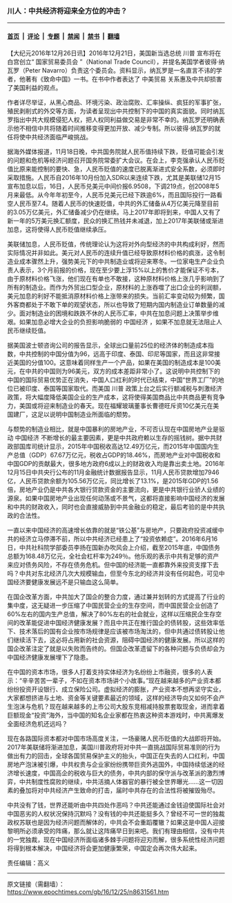 ### 川人：中共经济将迎来全方位的冲击？

---

#### [首页](../../../..?n8631561) &nbsp;|&nbsp; [评论](../../../../../epoch-comment?n8631561) &nbsp;|&nbsp; [专题](../../../../../epoch-special?n8631561) &nbsp;|&nbsp; [禁闻](../../../../../epoch-news?n8631561) &nbsp;|&nbsp; [禁书](../../../../../books?n8631561) &nbsp;|&nbsp; [翻墙](https://github.com/gfw-breaker/nogfw/blob/master/README.md?n8631561)


<div class="post_content" id="artbody" itemprop="articleBody">
 <!-- article content begin -->
 <p>
  【大纪元2016年12月26日讯】2016年12月21日，美国新当选总统
  <ok href="https://www.epochtimes.com/gb/tag/%E5%B7%9D%E6%99%AE.html">
   川普
  </ok>
  宣布将在白宫创立“
  <ok href="https://www.epochtimes.com/gb/tag/%E5%9B%BD%E5%AE%B6%E8%B4%B8%E6%98%93%E5%A7%94%E5%91%98%E4%BC%9A.html">
   国家贸易委员会
  </ok>
  ”（National Trade Council），并提名美国学者彼得·纳瓦罗（Peter Navarro）负责这个委员会。资料显示，纳瓦罗是一名直言不讳的学者，他著有《致命中国》一书。在书中作者表达了
  <ok href="https://www.epochtimes.com/gb/tag/%E4%B8%AD%E7%BE%8E%E8%B4%B8%E6%98%93.html">
   中美贸易
  </ok>
  关系惠及中共却损害了美国利益的观点。
 </p>
 <p>
  作者详尽举证，从黑心商品、环境污染、政治腐败、汇率操纵、疯狂的军事扩张，殖民剥削式的外交等方面，为读者呈现出中共控制下的中国的真实面貌。同时纳瓦罗指出中共大规模侵犯人权，把人权同利益做交易是非常不幸的。纳瓦罗还明确表示他不相信中共将随着时间推移变得更加开放、减少专制。所以彼得·纳瓦罗的就任将使中共经济面临严峻挑战。
 </p>
 <p>
  据海外媒体报道，11月18日晚，中共国务院就人民币值持续下跌，贬值可能会引发的问题和危机等经济问题召开国务院常委扩大会议。在会上，李克强承认人民币贬值比原来能控制的要快、急，人民币贬值的速度已脱离渐进式安全系数，必须即时采取措施。人民币自2016年10月份加入SDR以来连续下跌，尤其是美联储12月15宣布加息以后，16日，人民币兑美元中间价报6.9508，下调219点，创2008年5月来最低。从今年年初至今，人民币兑美元已经下跌逾6%，而且国际投行一路看空人民币至7.4。随着人民币的快速贬值，中共的外汇储备从4万亿美元降至目前的3.05万亿美元，外汇储备减少仍在继续。马上2017年即将到来，中国人又有了新一年的5万美元换汇额度，民众的换汇热钱并未减退，加上2017年美联储或渐进加息，这将使得人民币贬值继续承压。
 </p>
 <p>
  美联储加息，人民币贬值，传统理论认为这将对外向型经济的中共构成利好，然而实际情况并非如此。美元对人民币的连续升值已经导致原材料价格的疯涨，这令制造业成本骤然上升，强势美元下的中共制造业或将迎来寒冬。一位家电生产企业负责人表示，3个月前报的价格，现在至少要上浮15%以上的售价才能保证不亏本，由于原材料价格飞涨，他们现在有单也不敢接，这种原材料价格上涨几乎影响到了所有的制造业。而作为外贸出口型企业，原材料的上涨吞噬了出口企业的利润额，美元加息的利好不能抵消原材料价格上涨带来的损失。当前汇率变动较为频繁，国外客商都处于不敢下单的观望状态，所以也导致了短期内国内制造业订单数量的减少。面对制造业的困境和跌跌不休的人民币汇率，中共在加息问题上决策举步维艰。如果加息必增大企业的负担影响脆弱的
  <ok href="https://www.epochtimes.com/gb/tag/%E4%B8%AD%E5%9B%BD%E7%BB%8F%E6%B5%8E.html">
   中国经济
  </ok>
  ，如果不加息就无法阻止人民币继续贬值。
 </p>
 <p>
  据美国波士顿咨询公司的报告显示，全球出口量前25位的经济体的制造成本指数，中共控制的中国分值为96，远高于印度、泰国、印尼等国家，而且这非常接近美国的分值100。这意味着同样生产一个产品，如果在美国的制造成本是100美元，在中共的中国则为96美元，双方的成本差距非常小了。这说明中共控制下的中国的国际贸易优势正在消失，中国人口红利的时代已结束，中国“世界工厂”的地位已被印度、泰国等国家取代。而美国
  <ok href="https://www.epochtimes.com/gb/tag/%E5%B7%9D%E6%99%AE.html">
   川普
  </ok>
  政策上台之后实行额减税与刺激经济政策，将大幅度降低美国企业的生产成本，这将使得美国商品比中共商品更有竞争力，美国或将迎来制造业的春天。现在福耀玻璃董事长曹德旺斥资10亿美元在美国建厂，这足以说明中国制造业所面临的颓势。
 </p>
 <p>
  与颓势的制造业相比，就是中国暴利的房地产业，不可否认现在中国房地产业是驱动
  <ok href="https://www.epochtimes.com/gb/tag/%E4%B8%AD%E5%9B%BD%E7%BB%8F%E6%B5%8E.html">
   中国经济
  </ok>
  不断增长的最主要因素，更是中共政府赖以生存的摇钱树。据中共财政部国库司统计显示，2015年中国税收高达12.49万亿元，而2015年中国国内生产总值（GDP）67.67万亿元，税收占GDP的18.46%，而房地产业对中国税收和中国GDP的贡献最大，很多地方政府6成以上的财政收入均是靠出卖土地。2016年12月15日中共央行公布的11月金融统计数据报告显示，11月人民币贷款增加7946亿，人民币贷款余额为105.56万亿元，同比增长了13.1%，是2015年GDP的1.56倍，房地产业仍是中共各大银行贷款资金的主要流向，更是中共银行业骄人业绩的源泉。如果中国房地产业出现任何动荡或不景气，这都将直接影响中国经济的发展和中共的财政收入，同时也会直接威胁到中共金融业的稳定，最后考验的是中共执政的合法性。
 </p>
 <p>
  一直以来中国经济的高速增长依靠的就是“铁公基”与房地产，只要政府投资减缓中共的经济立马停滞不前，所以中共经济已经患上了“投资依赖症”。2016年6月16日，中共社科院学部委员李扬在国新办吹风会上介绍，截至2015年底，中国债务总额为168.48万亿元，全社会杠杆率为249％。他乐观的表示中共有足够的资产来应对债务风险，不存在债务危机。但中国的经济能一直都靠外来投资支撑下去吗？中共对东北经济几次大规模输血，但至今东北的经济并没有任何起色，可见中国经济要健康发展远不是只输血这么简单。
 </p>
 <p>
  在国企改革方面，中共加大了国企的整合力度，通过兼并划转的方式提高了行业的集中度，这无疑进一步压缩了中国民营企业的生存空间，而中国民营企业创造了60%左右的国内生产总值，解决了80%左右的社会就业，这样以压缩民企生存空间的改革能促进中国经济健康发展？而且中共正在推行国企的债转股，这些效率低下、技术落后的国有企业按市场规律是应该被市场淘汰的，但中共通过债转股让他们继续活下去，这必将占用新的社会资源，阻碍中国经济的健康发展。所以这样的国企改革注定了就是以失败而告终的。但国企改革遗留下的各种问题与负债却会为中国经济健康发展埋下了隐患。
 </p>
 <p>
  在中国的资本市场，很多人打着支持实体经济为名纷纷上市融资，很多的人表示：“辛辛苦苦一辈子，不如在资本市场讲个小故事。”现在越来越多的产业资本都纷纷投资开设银行、成立保险公司。虚拟经济的膨胀，产业资本不想再坚守实业，大家都想挤进与土地、资金等关键要素最近的领域，这样的经济导向又如何不会产生泡沫与危机？现在越来越多的上市公司大股东竞相减持股票套取现金，进而拿着巨额现金“投资”海外，当中国的知名企业家都在热衷这种资本游戏时，中共离爆发全面经济危机还远吗？
 </p>
 <p>
  现在各路国际资本都对中国市场高度关注，一场豪赌人民币贬值的大战即将开始。2017年美联储将渐进加息，美国川普政府将对中共一直挑战国际贸易准则的行为做出有力的回击，全球各国贸易保护主义的抬头，中国正在失去的人口红利，中国房地产泡沫被引爆，中共权贵与企业家纷纷携带巨资外逃国外，中国持续低迷的经济增长速度，中国高企的税收与巨大的债务，中共内部的保守派与改革派的激烈博弈，中共制度性腐败的继续，中共活摘人体器官的暴行被全世界曝光……这一切因素的叠加将对中共经济产生致命的打击，届时中共存在的合法性将被摧毁殆尽。
 </p>
 <p>
  中共没有了钱，世界还能听由中共四处作恶吗？中共还能通过金钱迫使国际社会对中国恶劣的人权状况保持沉默吗？没有钱的中共还能挺多久？曾经不可一世的独裁政权苏联也是因为经济问题而解体的，中共会不会重蹈覆辙？如果这是中国人迎接黎明所必须承受的阵痛，那么就让这阵痛早日到来吧。我们有理由相信，没有中共的一党独裁，现在中国经济所面临诸多棘手问题将迎刃而解，很多系统性经济问题将得到根本解决，中国经济将会更加健康繁荣，中国定会再次伟大起来。
 </p>
 <p>
  责任编辑：高义
 </p>
 <p>
 </p>
 <p>
 </p>
 <p>
 </p>
 <p>
 </p>
 <p>
 </p>
 <p>
 </p>
 <!-- article content end -->
 <div id="below_article_ad">
 </div>
</div>


---

原文链接（需翻墙）：https://www.epochtimes.com/gb/16/12/25/n8631561.htm